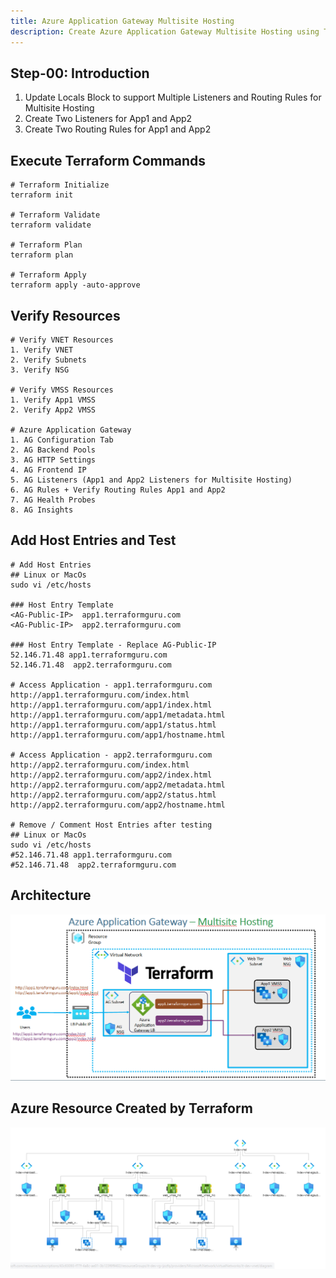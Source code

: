 ```yaml
---
title: Azure Application Gateway Multisite Hosting
description: Create Azure Application Gateway Multisite Hosting using Terraform
---
```

## Step-00: Introduction
1. Update Locals Block to support Multiple Listeners and Routing Rules for Multisite Hosting
2. Create Two Listeners for App1 and App2
3. Create Two Routing Rules for App1 and App2





##  Execute Terraform Commands
```t
# Terraform Initialize
terraform init

# Terraform Validate
terraform validate

# Terraform Plan
terraform plan

# Terraform Apply
terraform apply -auto-approve
```


## Verify Resources
```t
# Verify VNET Resources
1. Verify VNET
2. Verify Subnets
3. Verify NSG

# Verify VMSS Resources
1. Verify App1 VMSS
2. Verify App2 VMSS

# Azure Application Gateway
1. AG Configuration Tab
2. AG Backend Pools
3. AG HTTP Settings
4. AG Frontend IP
5. AG Listeners (App1 and App2 Listeners for Multisite Hosting)
6. AG Rules + Verify Routing Rules App1 and App2
7. AG Health Probes
8. AG Insights
```

## Add Host Entries and Test
```t
# Add Host Entries
## Linux or MacOs
sudo vi /etc/hosts

### Host Entry Template
<AG-Public-IP>  app1.terraformguru.com
<AG-Public-IP>  app2.terraformguru.com

### Host Entry Template - Replace AG-Public-IP
52.146.71.48 app1.terraformguru.com
52.146.71.48  app2.terraformguru.com

# Access Application - app1.terraformguru.com
http://app1.terraformguru.com/index.html
http://app1.terraformguru.com/app1/index.html
http://app1.terraformguru.com/app1/metadata.html
http://app1.terraformguru.com/app1/status.html
http://app1.terraformguru.com/app1/hostname.html

# Access Application - app2.terraformguru.com
http://app2.terraformguru.com/index.html
http://app2.terraformguru.com/app2/index.html
http://app2.terraformguru.com/app2/metadata.html
http://app2.terraformguru.com/app2/status.html
http://app2.terraformguru.com/app2/hostname.html

# Remove / Comment Host Entries after testing 
## Linux or MacOs
sudo vi /etc/hosts
#52.146.71.48 app1.terraformguru.com
#52.146.71.48  app2.terraformguru.com
```


## Architecture
![Alt text](arch/arch.PNG?raw=true "Demo")





## Azure Resource Created by Terraform
![Alt text](arch/resources.PNG?raw=true "Demo")




